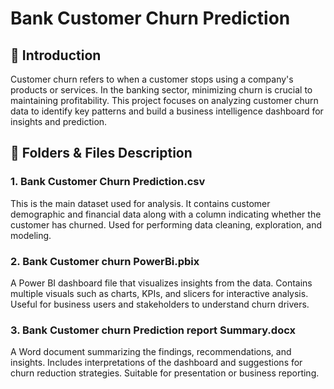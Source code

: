 # Bank Customer Churn Prediction
## 📝 Introduction
Customer churn refers to when a customer stops using a company's products or services. In the banking sector, minimizing churn is crucial to maintaining profitability. This project focuses on analyzing customer churn data to identify key patterns and build a business intelligence dashboard for insights and prediction.
## 📁 Folders & Files Description
###  1. Bank Customer Churn Prediction.csv
This is the main dataset used for analysis.
It contains customer demographic and financial data along with a column indicating whether the customer has churned.
Used for performing data cleaning, exploration, and modeling.
### 2. Bank Customer churn PowerBi.pbix
A Power BI dashboard file that visualizes insights from the data.
Contains multiple visuals such as charts, KPIs, and slicers for interactive analysis.
Useful for business users and stakeholders to understand churn drivers.
### 3. Bank Customer churn Prediction report Summary.docx
A Word document summarizing the findings, recommendations, and insights.
Includes interpretations of the dashboard and suggestions for churn reduction strategies.
Suitable for presentation or business reporting.
